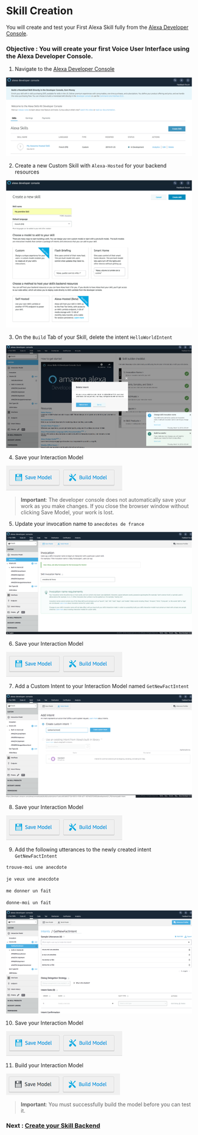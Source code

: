 # Skill Creation

You will create and test your First Alexa Skill fully from the [Alexa Developer Console](https://developer.amazon.com/alexa/console/ask).

### **Objective** :  You will create your first Voice User Interface using the Alexa Developer Console.

1. Navigate to the [Alexa Developer Console](https://developer.amazon.com/alexa/console/ask) 

![console](./images/alexa_developer_console.png)

2. Create a new Custom Skill with `Alexa-Hosted` for your backend resources

![hosted](./images/custom_hosted_skill_creation.png)

3. On the `Build` Tab of your Skill, delete  the intent `HelloWorldIntent`

![hosted](./images/delete_intent.png)

4. Save your Interaction Model

![save](./images/todo_save_model.png)

>  **Important**: The developer console does not automatically save your work as you make changes. If you close the browser window without clicking Save Model, your work is lost.

5. Update your invocation name to `anecdotes de france`

![save](./images/update_invocation_name.png)

6. Save your Interaction Model

![save](./images/todo_save_model.png)


7. Add a Custom Intent to your Interaction Model named `GetNewFactIntent`

![save](./images/new_intent_getnewfactintent.png)

8. Save your Interaction Model

![save](./images/todo_save_model.png)

9. Add the following utterances to the newly created intent `GetNewFactIntent`

```
trouve-moi une anecdote
                    
je veux une anecdote

me donner un fait

donne-moi un fait
```

![save](./images/getnewfactintent_utterances.png)

10. Save your Interaction Model

![save](./images/todo_save_model.png)

11. Build your Interaction Model

![save](./images/todo_build_model.png)

> **Important**: You must successfully build the model before you can test it.

### Next : [Create your Skill Backend](./02-backend.md)